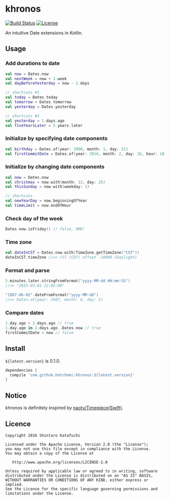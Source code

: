 # khronos

[![Build Status](https://travis-ci.org/hotchemi/khronos.svg?branch=master)](https://travis-ci.org/hotchemi/khronos) [![License](https://img.shields.io/badge/license-APACHE2-green.svg)](https://www.apache.org/licenses/LICENSE-2.0.html)

An intuitive Date extensions in Kotlin.

## Usage

### Add durations to date

```kotlin
val now = Dates.now
val nextWeek = now + 1.week
val dayBeforeYesterday = now - 2.days

// shortcuts #1
val today = Dates.today
val tomorrow = Dates.tomorrow
val yesterday = Dates.yesterday

// shortcuts #2
val yesterday = 1.days.ago
val fiveYearsLater = 5.years.later
```

### Initialize by specifying date components

```kotlin
val birthday = Dates.of(year: 1990, month: 1, day: 21)
val firstCommitDate = Dates.of(year: 2016, month: 2, day: 26, hour: 18, minute: 58, second: 31)
```

### Initialize by changing date components

```kotlin
val now = Dates.now
val christmas = now.with(month: 12, day: 25)
val thisSunday = now.with(weekday: 1)

// shortcuts
val newYearDay = now.beginningOfYear
val timeLimit = now.endOfHour
```

### Check day of the week

```kotlin
Dates.now.isFriday() // false, OMG!
```

### Time zone

```kotlin
val dateInCST = Dates.now.with(TimeZone.getTimeZone("CST"))
dateInCST.timeZone //=> CST (CDT) offset -18000 (Daylight)
```

### Format and parse

```kotlin
5.minutes.later.stringFromFormat("yyyy-MM-dd HH:mm:SS")
//=> "2015-03-01 12:05:00"

"1987-06-02".dateFromFormat("yyyy-MM-dd")
//=> Dates.at(year: 1987, month: 6, day: 2)
```

### Compare dates

```kotlin
1.day.ago > 2.days.ago // true
1.day.ago in 2.days.ago..Dates.now // true
firstCommitDate > now // false
```

## Install

`${latest.version}` is 0.1.0.

```groovy
dependencies {
  compile 'com.github.hotchemi:khronos:${latest.version}'
}
```

## Notice

khronos is definitely inspired by [naoty/Timepiece(Swift)](https://github.com/naoty/Timepiece).

## Licence

```
Copyright 2016 Shintaro Katafuchi

Licensed under the Apache License, Version 2.0 (the "License");
you may not use this file except in compliance with the License.
You may obtain a copy of the License at

   http://www.apache.org/licenses/LICENSE-2.0

Unless required by applicable law or agreed to in writing, software
distributed under the License is distributed on an "AS IS" BASIS,
WITHOUT WARRANTIES OR CONDITIONS OF ANY KIND, either express or implied.
See the License for the specific language governing permissions and
limitations under the License.
```